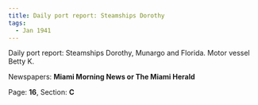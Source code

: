 ```yaml
---  
title: Daily port report: Steamships Dorothy  
tags:  
  - Jan 1941  
---  
```

  
Daily port report: Steamships Dorothy, Munargo and Florida. Motor vessel Betty K.  
  
Newspapers: **Miami Morning News or The Miami Herald**  
  
Page: **16**, Section: **C** 
